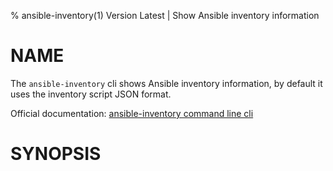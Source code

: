% ansible-inventory(1) Version Latest | Show Ansible inventory information
# NAME

The `ansible-inventory` cli shows Ansible inventory information, by default it uses the inventory script JSON format.

Official documentation: [ansible-inventory command line cli](https://docs.ansible.com/ansible/latest/cli/ansible-inventory.html)

# SYNOPSIS

```bash
```
